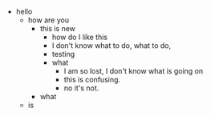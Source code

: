 - hello
	- how are you
		- this is new
			- how do I like this
			- I don't know what to do, what to do,
			- testing
			- what
				- I am so lost, I don't know what is going on
				- this is confusing.
				- no it's not.
		- what
	- is